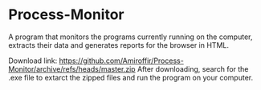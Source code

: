 # Process-Monitor
A program that monitors the programs currently running on the computer, extracts their data and generates reports for the browser in HTML.

Download link: https://github.com/Amiroffir/Process-Monitor/archive/refs/heads/master.zip
After downloading, search for the .exe file to extarct the zipped files and run the program on your computer. 
